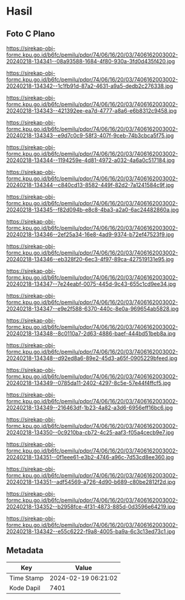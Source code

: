 # Hasil

## Foto C Plano

https://sirekap-obj-formc.kpu.go.id/b6fc/pemilu/pdpr/74/06/16/20/03/7406162003002-20240218-134341--08a93588-1684-4f80-930a-3fd0d435f420.jpg

https://sirekap-obj-formc.kpu.go.id/b6fc/pemilu/pdpr/74/06/16/20/03/7406162003002-20240218-134342--1c1fb91d-87a2-4631-a9a5-dedb2c276338.jpg

https://sirekap-obj-formc.kpu.go.id/b6fc/pemilu/pdpr/74/06/16/20/03/7406162003002-20240218-134343--421392ee-ea7d-4777-a8a6-e6b8312c9458.jpg

https://sirekap-obj-formc.kpu.go.id/b6fc/pemilu/pdpr/74/06/16/20/03/7406162003002-20240218-134343--e9d7c0c9-58f3-407f-9ceb-74b3cbca5f75.jpg

https://sirekap-obj-formc.kpu.go.id/b6fc/pemilu/pdpr/74/06/16/20/03/7406162003002-20240218-134344--1194259e-4d81-4972-a032-4a6a0c517184.jpg

https://sirekap-obj-formc.kpu.go.id/b6fc/pemilu/pdpr/74/06/16/20/03/7406162003002-20240218-134344--c840cd13-8582-449f-82d2-7a1241584c9f.jpg

https://sirekap-obj-formc.kpu.go.id/b6fc/pemilu/pdpr/74/06/16/20/03/7406162003002-20240218-134345--f82d094b-e8c8-4ba3-a2a0-6ac24482860a.jpg

https://sirekap-obj-formc.kpu.go.id/b6fc/pemilu/pdpr/74/06/16/20/03/7406162003002-20240218-134346--2ef25a34-16e8-4ad9-9374-b72ef47523f9.jpg

https://sirekap-obj-formc.kpu.go.id/b6fc/pemilu/pdpr/74/06/16/20/03/7406162003002-20240218-134346--eb328f20-6ec3-4f97-89ca-427519131e95.jpg

https://sirekap-obj-formc.kpu.go.id/b6fc/pemilu/pdpr/74/06/16/20/03/7406162003002-20240218-134347--7e24eabf-0075-445d-9c43-655c1cd9ee34.jpg

https://sirekap-obj-formc.kpu.go.id/b6fc/pemilu/pdpr/74/06/16/20/03/7406162003002-20240218-134347--e9e2f588-6370-440c-8e0a-969654ab5828.jpg

https://sirekap-obj-formc.kpu.go.id/b6fc/pemilu/pdpr/74/06/16/20/03/7406162003002-20240218-134348--8c0110a7-2d63-4886-baef-444bd51beb8a.jpg

https://sirekap-obj-formc.kpu.go.id/b6fc/pemilu/pdpr/74/06/16/20/03/7406162003002-20240218-134348--d92ed8a6-89e2-45d3-a65f-0905229bfeed.jpg

https://sirekap-obj-formc.kpu.go.id/b6fc/pemilu/pdpr/74/06/16/20/03/7406162003002-20240218-134349--0785da11-2402-4297-8c5e-57e44f4ffcf5.jpg

https://sirekap-obj-formc.kpu.go.id/b6fc/pemilu/pdpr/74/06/16/20/03/7406162003002-20240218-134349--216463df-1b23-4a82-a3d6-6956eff16bc6.jpg

https://sirekap-obj-formc.kpu.go.id/b6fc/pemilu/pdpr/74/06/16/20/03/7406162003002-20240218-134350--0c9210ba-cb72-4c25-aaf3-f05a4cecb9e7.jpg

https://sirekap-obj-formc.kpu.go.id/b6fc/pemilu/pdpr/74/06/16/20/03/7406162003002-20240218-134351--0f1eee61-e3b2-4746-a96c-7d53cd8ee360.jpg

https://sirekap-obj-formc.kpu.go.id/b6fc/pemilu/pdpr/74/06/16/20/03/7406162003002-20240218-134351--adf54569-a726-4d90-b689-c80be2812f2d.jpg

https://sirekap-obj-formc.kpu.go.id/b6fc/pemilu/pdpr/74/06/16/20/03/7406162003002-20240218-134352--b2958fce-4f31-4873-885d-0d3596e64219.jpg

https://sirekap-obj-formc.kpu.go.id/b6fc/pemilu/pdpr/74/06/16/20/03/7406162003002-20240218-134342--e55c6222-f9a8-4005-ba9a-6c3c13ed73c1.jpg


## Metadata

| Key        | Value               |
| ---------- | ------------------- |
| Time Stamp | 2024-02-19 06:21:02 |
| Kode Dapil | 7401                |




